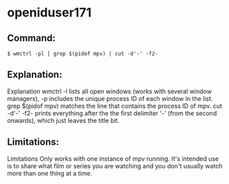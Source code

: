 # openiduser171

## Command:
```
$ wmctrl -pl | grep $(pidof mpv) | cut -d'-' -f2-
```

## Explanation:
Explanation
wmctrl -l lists all open windows (works with several window managers), -p includes the unique process ID of each window in the list. grep $(pidof mpv) matches the line that contains the process ID of mpv. cut -d'-' -f2- prints everything after the the first delimiter '-' (from the second onwards), which just leaves the title bit.

## Limitations:
Limitations
Only works with one instance of mpv running. It's intended use is to share what film or series you are watching and you don't usually watch more than one thing at a time.

